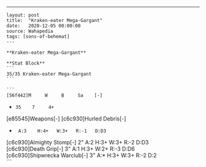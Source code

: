 ---
    layout: post
    title:  "Kraken-eater Mega-Gargant"
    date:   2020-12-05 00:00:00
    source: Wahapedia
    tags: [sons-of-behemat]
    ---
    
    **Kraken-eater Mega-Gargant**
    
    **Stat Block**
    ```
    35/35 Kraken-eater Mega-Gargant
    ```
    
    ```
    [56f442]M     W     B     Sa    [-]
*     35    7     4+    
[e85545]Weapons[-]
[c6c930]Hurled Debris[-]
*      A:3    H:4+   W:3+   R:-1   D:D3  
[c6c930]Almighty Stomp[-]
2"     A:2    H:3+   W:3+   R:-2   D:D3  
[c6c930]Death Grip[-]
3"     A:1    H:3+   W:2+   R:-3   D:D6  
[c6c930]Shipwrecka Warclub[-]
3"     A:*    H:3+   W:3+   R:-2   D:2   
    ```
    
    
    